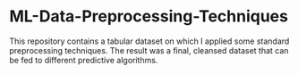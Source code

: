 # ML-Data-Preprocessing-Techniques
This repository contains a tabular dataset on which I applied some standard preprocessing techniques. The result was a final, cleansed dataset that can be fed to different predictive algorithms.
